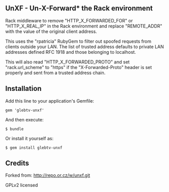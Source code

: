 ## UnXF - Un-X-Forward* the Rack environment

Rack middleware to remove "HTTP_X_FORWARDED_FOR" or "HTTP_X_REAL_IP" in the Rack environment and replace "REMOTE_ADDR" with the value of the original client address.

This uses the "rpatricia" RubyGem to filter out spoofed requests from clients outside your LAN.  The list of trusted address defaults to private LAN addresses defined RFC 1918 and those belonging to localhost.

This will also read "HTTP_X_FORWARDED_PROTO" and set "rack.url_scheme" to "https" if the "X-Forwarded-Proto" header is set properly and sent from a trusted address chain.

## Installation

Add this line to your application's Gemfile:

    gem 'glebtv-unxf'

And then execute:

    $ bundle

Or install it yourself as:

    $ gem install glebtv-unxf

## Credits

Forked from: http://repo.or.cz/w/unxf.git

GPLv2 licensed
